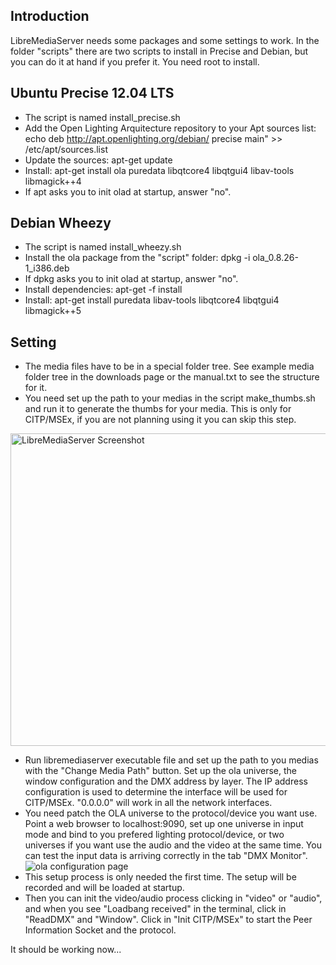 ## Introduction ##

LibreMediaServer needs some packages and some settings to work. In the folder "scripts" there are two scripts to install in Precise and Debian, but you can do it at hand if you prefer it. You need root to install.

## Ubuntu Precise 12.04 LTS ##

  * The script is named install\_precise.sh
  * Add the Open Lighting Arquitecture repository to your Apt sources list: echo deb http://apt.openlighting.org/debian/ precise main" >> /etc/apt/sources.list
  * Update the sources: apt-get update
  * Install: apt-get install ola puredata libqtcore4 libqtgui4 libav-tools libmagick++4
  * If apt asks you to init olad at startup, answer "no".

## Debian Wheezy ##

  * The script is named install\_wheezy.sh
  * Install the ola package from the "script" folder: dpkg -i ola\_0.8.26-1\_i386.deb
  * If dpkg asks you to init olad at startup, answer "no".
  * Install dependencies: apt-get -f install
  * Install: apt-get install puredata libav-tools libqtcore4 libqtgui4 libmagick++5

## Setting ##

  * The media files have to be in a special folder tree. See example media folder tree in the downloads page or the manual.txt to see the structure for it.
  * You need set up the path to your medias in the script make\_thumbs.sh and run it to generate the thumbs for your media. This is only for CITP/MSEx, if you are not planning using it you can skip this step.
<img src='http://libremediaserver.googlecode.com/files/libremediaserver_startup_capture.png' alt='LibreMediaServer Screenshot' height='500' width='600'>
<ul><li>Run libremediaserver executable file and set up the path to you medias with the "Change Media Path" button. Set up the ola universe, the window configuration and the DMX address by layer. The IP address configuration is used to determine the interface will be used for CITP/MSEx. "0.0.0.0" will work in all the network interfaces.<br>
</li><li>You need patch the OLA universe to the protocol/device you want use. Point a web browser to localhost:9090, set up one universe in input mode and bind to you prefered lighting protocol/device, or two universes if you want use the audio and the video at the same time. You can test the input data is arriving correctly in the tab "DMX Monitor".<br>
<img src='http://opendmx.net/upload/f/f9/Llad_home.png' alt='ola configuration page'>
</li><li>This setup process is only needed the first time. The setup will be recorded and will be loaded at startup.<br>
</li><li>Then you can init the video/audio process clicking in "video" or "audio", and when you see "Loadbang received" in the terminal, click in "ReadDMX" and "Window". Click in "Init CITP/MSEx" to start the Peer Information Socket and the protocol.</li></ul>

It should be working now...